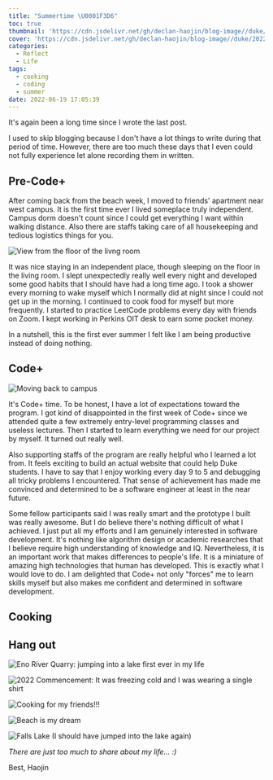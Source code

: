 ```yaml
---
title: "Summertime \U0001F3D6️"
toc: true
thumbnail: 'https://cdn.jsdelivr.net/gh/declan-haojin/blog-image//duke/20220630220010.png'
cover: 'https://cdn.jsdelivr.net/gh/declan-haojin/blog-image//duke/20220630220010.png'
categories:
  - Reflect
  - Life
tags:
  - cooking
  - coding
  - summer
date: 2022-06-19 17:05:39
---
```


It's again been a long time since I wrote the last post.

<!--more-->

I used to skip blogging because I don't have a lot things to write during that period of time. However, there are too much these days that I even could not fully experience let alone recording them in written.

## Pre-Code+

After coming back from the beach week, I moved to friends' apartment near west campus. It is the first time ever I lived someplace truly independent. Campus dorm doesn't count since I could get everything I want within walking distance. Also there are staffs taking care of all housekeeping and tedious logistics things for you.

![View from the floor of the livng room](https://cdn.jsdelivr.net/gh/declan-haojin/blog-image//duke/20220619174125.png)


It was nice staying in an independent place, though sleeping on the floor in the living room. I slept unexpectedly really well every night and developed some good habits that I should have had a long time ago. I took a shower every morning to wake myself which I normally did at night since I could not get up in the morning. I continued to cook food for myself but more frequently. I started to practice LeetCode problems every day with friends on Zoom. I kept working in Perkins OIT desk to earn some pocket money.

In a nutshell, this is the first ever summer I felt like I am being productive instead of doing nothing.

## Code+

![Moving back to campus](https://cdn.jsdelivr.net/gh/declan-haojin/blog-image//duke/20220619174004.png)

It's Code+ time. To be honest, I have a lot of expectations toward the program. I got kind of disappointed in the first week of Code+ since we attended quite a few extremely entry-level programming classes and useless lectures. Then I started to learn everything we need for our project by myself. It turned out really well.

Also supporting staffs of the program are really helpful who I learned a lot from. It feels exciting to build an actual website that could help Duke students. I have to say that I enjoy working every day 9 to 5 and debugging all tricky problems I encountered. That sense of achievement has made me convinced and determined to be a software engineer at least in the near future.

Some fellow participants said I was really smart and the prototype I built was really awesome. But I do believe there's nothing difficult of what I achieved. I just put all my efforts and I am genuinely interested in software development. It's nothing like algorithm design or academic researches that I believe require high understanding of knowledge and IQ. Nevertheless, it is an important work that makes differences to people's life. It is a miniature of amazing high technologies that human has developed. This is exactly what I would love to do. I am delighted that Code+ not only "forces" me to learn skills myself but also makes me confident and determined in software development.

## Cooking




## Hang out

![Eno River Quarry: jumping into a lake first ever in my life](https://cdn.jsdelivr.net/gh/declan-haojin/blog-image//duke/20220619174304.png)

![2022 Commencement: It was freezing cold and I was wearing a single shirt](https://cdn.jsdelivr.net/gh/declan-haojin/blog-image//duke/20220619174417.png)

![Cooking for my friends!!!](https://cdn.jsdelivr.net/gh/declan-haojin/blog-image//duke/20220630220224.png)

![Beach is my dream](https://cdn.jsdelivr.net/gh/declan-haojin/blog-image//duke/20220630220258.png)

![Falls Lake (I should have jumped into the lake again)](https://cdn.jsdelivr.net/gh/declan-haojin/blog-image//duke/20220630220415.png)


*There are just too much to share about my life... :)*

Best,
Haojin
